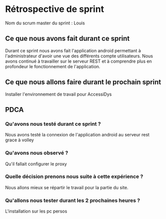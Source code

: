 # Rétrospective de sprint
Nom du scrum master du sprint : Louis

## Ce que nous avons fait durant ce sprint
Durant ce sprint nous avons fait l'application android permettant à l'administrateur d'avoir une vue des différents compte utilisateurs. Nous avons continué à travailler sur le serveur REST et à comprendre plus en profondeur le fonctionnement de l'application.

## Ce que nous allons faire durant le prochain sprint
Installer l'environnement de travail pour AccessiDys

## PDCA 
### Qu'avons nous testé durant ce sprint ? 
Nous avons testé la connexion de l'application android au serveur rest grace à volley

### Qu'avons nous observé ? 
Qu'il fallait configurer le proxy

### Quelle décision prenons nous suite à cette expérience ? 
Nous allons mieux se répartir le travail pour la partie du site.

### Qu'allons nous tester durant les 2 prochaines heures ? 
L'installation sur les pc persos
